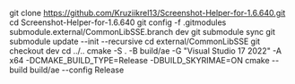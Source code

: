 git clone https://github.com/Kruziikrel13/Screenshot-Helper-for-1.6.640.git
cd Screenshot-Helper-for-1.6.640
git config -f .gitmodules submodule.external/CommonLibSSE.branch dev
git submodule sync
git submodule update --init --recursive
cd external/CommonLibSSE
git checkout dev
cd ../..
cmake -S . -B build/ae -G "Visual Studio 17 2022" -A x64 -DCMAKE_BUILD_TYPE=Release -DBUILD_SKYRIMAE=ON
cmake --build build/ae --config Release
